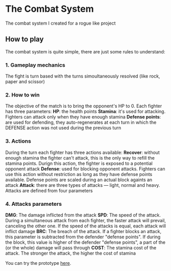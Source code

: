 # The Combat System
The combat system I created for a rogue like project

## How to play
The combat system is quite simple, there are just some rules to understand:

### 1. Gameplay mechanics
The fight is turn based with the turns simoultaneously resolved (like rock, paper and scissor)

### 2. How to win
The objective of the match is to bring the opponent's HP to 0.
Each fighter has three parameters:
**HP**: the health points
**Stamina**: it's used for attacking. Fighters can attack only when they have enough stamina
**Defense points**: are used for defending, they auto-regenerates at each turn in which the DEFENSE action was not used during the previous turn

### 3. Actions
During the turn each fighter has three actions available:
**Recover**: without enough stamina the fighter can't attack, this is the only way to refill the stamina points. Durign this action, the fighter is exposed to a potential opponent attack
**Defense**: used for blocking opponent attacks. Fighters can use this action without restriction as long as they have defense points available. Defense points are scaled during an actual block againts an attack
**Attack**: there are three types of attacks — light, normal and heavy. Attacks are defined from four parameters

### 4. Attacks parameters
**DMG**: The damage inflicted from the attack
**SPD**: The speed of the attack. During a simultaneous attack from each fighter, the faster attack will prevail, canceling the other one. If the speed of the attacks is equal, each attack will inflict damage
**BRC**: The breach of the attack. If a fighter blocks an attack, this parameter is subtracted from the defender "defense points". If during the block, this value is higher of the defender "defense points", a part of the (or the whole) damage will pass through
**COST**: The stamina cost of the attack. The stronger the attack, the higher the cost of stamina


You can try the prototype [here](https://combat-system.netlify.com/).
